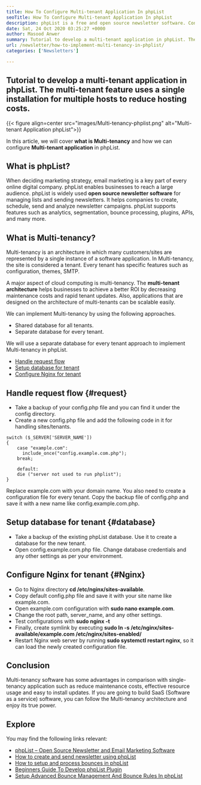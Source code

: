 ```yaml
---
title: How To Configure Multi-tenant Application In phpList
seoTitle: How To Configure Multi-tenant Application In phpList
description: phpList is a free and open source newsletter software. Configure Multi-tenant application and run several instances of an application in a shared environment.
date: Sat, 24 Oct 2020 03:25:27 +0000
author: Masood Anwer
summary: Tutorial to develop a multi-tenant application in phpList. The multi-tenant feature uses a single installation for multiple hosts to reduce hosting costs.
url: /newsletter/how-to-implement-multi-tenancy-in-phplist/
categories: ['Newsletters']

---
```

## Tutorial to develop a multi-tenant application in phpList. The multi-tenant feature uses a single installation for multiple hosts to reduce hosting costs.

{{< figure align=center src="images/Multi-tenancy-phplist.png" alt="Multi-tenant Application phpList">}}  

In this article, we will cover **what is Multi-tenancy** and how we can configure **Multi-tenant application** in phpList.

## What is phpList?

When deciding marketing strategy, email marketing is a key part of every online digital company. phpList enables businesses to reach a large audience. phpList is widely used **open source newsletter software** for managing lists and sending newsletters. It helps companies to create, schedule, send and analyze newsletter campaigns. phpList supports features such as analytics, segmentation, bounce processing, plugins, APIs, and many more.

## What is Multi-tenancy?

Multi-tenancy is an architecture in which many customers/sites are represented by a single instance of a software application. In Multi-tenancy, the site is considered a tenant. Every tenant has specific features such as configuration, themes, SMTP. 

A major aspect of cloud computing is multi-tenancy. The **multi-tenant architecture** helps businesses to achieve a better ROI by decreasing maintenance costs and rapid tenant updates. Also, applications that are designed on the architecture of multi-tenants can be scalable easily.

We can implement Multi-tenancy by using the following approaches.

  * Shared database for all tenants.
  * Separate database for every tenant.

We will use a separate database for every tenant approach to implement Multi-tenancy in phpList.

  * [Handle request flow][1]
  * [Setup database for tenant][2]
  * [Configure Nginx for tenant][3]

## Handle request flow {#request}

  * Take a backup of your config.php file and you can find it under the config directory.
  * Create a new config.php file and add the following code in it for handling sites/tenants.


```
switch ($_SERVER['SERVER_NAME'])
{   
    case "example.com":
      include_once("config.example.com.php");
    break;
    
    default:
    die ("server not used to run phplist"); 
}
```


Replace example.com with your domain name. You also need to create a configuration file for every tenant. Copy the backup file of config.php and save it with a new name like config.example.com.php.

## Setup database for tenant {#database}

  * Take a backup of the existing phpList database. Use it to create a database for the new tenant.
  * Open config.example.com.php file. Change database credentials and any other settings as per your environment.

## Configure Nginx for tenant {#Nginx}

  * Go to Nginx directory **cd /etc/nginx/sites-available**.
  * Copy default config.php file and save it with your site name like example.com.
  * Open example.com configuration with **sudo nano example.com**.
  * Change the root path, server_name, and any other settings.
  * Test configurations with **sudo nginx -t**
  * Finally, create symlink by executing **sudo ln -s /etc/nginx/sites-available/example.com /etc/nginx/sites-enabled/**
  * Restart Nginx web server by running **sudo systemctl restart nginx**, so it can load the newly created configuration file.

## Conclusion

Multi-tenancy software has some advantages in comparison with single-tenancy application such as reduce maintenance costs, effective resource usage and easy to install updates. If you are going to build SaaS (Software as a service) software, you can follow the Multi-tenancy architecture and enjoy its true power.

## Explore

You may find the following links relevant:

  * [phpList – Open Source Newsletter and Email Marketing Software][4]
  * [How to create and send newsletter using phpList][5]
  * [How to setup and process bounces in phpList][6]
  * [Beginners Guide To Develop phpList Plugin][7]
  * [Setup Advanced Bounce Management And Bounce Rules In phpList][8]

 [1]: #request
 [2]: #database
 [3]: #nginx
 [4]: https://products.containerize.com/newsletter/phplist
 [5]: https://blog.containerize.com/2020/10/29/how-to-create-and-send-newsletter-using-phplist/
 [6]: https://blog.containerize.com/2020/11/13/how-to-setup-and-process-bounces-in-phplist/
 [7]: https://blog.containerize.com/2020/12/18/beginners-guide-to-develop-phplist-plugin/
 [8]: https://blog.containerize.com/2021/02/01/setup-advanced-bounce-management-and-bounce-rules-in-phplist/